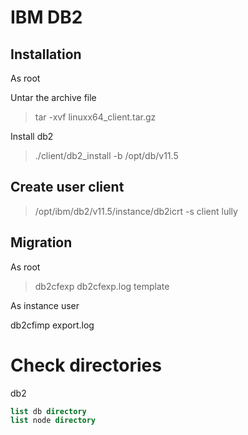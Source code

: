 # IBM DB2

## Installation
As root

Untar the archive file
> tar -xvf linuxx64_client.tar.gz

Install db2
> ./client/db2_install  -b /opt/db/v11.5

## Create user client
> /opt/ibm/db2/v11.5/instance/db2icrt -s client lully

## Migration
As root

> db2cfexp db2cfexp.log template

As instance user

db2cfimp export.log

# Check directories
db2 

```sql
list db directory
list node directory
```